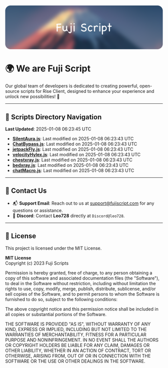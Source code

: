 ![Banner](.github/b.webp)

# 🌍 **We are Fuji Script**

Our global team of developers is dedicated to creating powerful, open-source scripts for Rise Client, designed to enhance your experience and unlock new possibilities! 🌟

---
<!-- SCRIPTS_NAVIGATION_START -->
## 📂 **Scripts Directory Navigation**

**Last Updated**: 2025-01-08 06:23:45 UTC

- **[SilentAura.js](scripts/SilentAura.js)**: Last modified on 2025-01-08 06:23:43 UTC
- **[ChatBypass.js](scripts/ChatBypass.js)**: Last modified on 2025-01-08 06:23:43 UTC
- **[jetpackFly.js](scripts/jetpackFly.js)**: Last modified on 2025-01-08 06:23:43 UTC
- **[velocityHylex.js](scripts/velocityHylex.js)**: Last modified on 2025-01-08 06:23:43 UTC
- **[chestxray.js](scripts/chestxray.js)**: Last modified on 2025-01-08 06:23:43 UTC
- **[bedxray.js](scripts/bedxray.js)**: Last modified on 2025-01-08 06:23:43 UTC
- **[chatMacro.js](scripts/chatMacro.js)**: Last modified on 2025-01-08 06:23:43 UTC

<!-- SCRIPTS_NAVIGATION_END -->

---

## 💬 **Contact Us**  
- 📬 **Support Email**: Reach out to us at [support@fujiscript.com](mailto:support@fujiscript.com) for any questions or assistance.  
- 💬 **Discord**: Contact **Leo728** directly at `Discord@leo728`.

---

## 📜 **License**

This project is licensed under the MIT License.  

**MIT License**  
Copyright (c) 2023 Fuji Scripts  

Permission is hereby granted, free of charge, to any person obtaining a copy of this software and associated documentation files (the "Software"), to deal in the Software without restriction, including without limitation the rights to use, copy, modify, merge, publish, distribute, sublicense, and/or sell copies of the Software, and to permit persons to whom the Software is furnished to do so, subject to the following conditions:  

The above copyright notice and this permission notice shall be included in all copies or substantial portions of the Software.  

THE SOFTWARE IS PROVIDED "AS IS", WITHOUT WARRANTY OF ANY KIND, EXPRESS OR IMPLIED, INCLUDING BUT NOT LIMITED TO THE WARRANTIES OF MERCHANTABILITY, FITNESS FOR A PARTICULAR PURPOSE AND NONINFRINGEMENT. IN NO EVENT SHALL THE AUTHORS OR COPYRIGHT HOLDERS BE LIABLE FOR ANY CLAIM, DAMAGES OR OTHER LIABILITY, WHETHER IN AN ACTION OF CONTRACT, TORT OR OTHERWISE, ARISING FROM, OUT OF OR IN CONNECTION WITH THE SOFTWARE OR THE USE OR OTHER DEALINGS IN THE SOFTWARE.  
